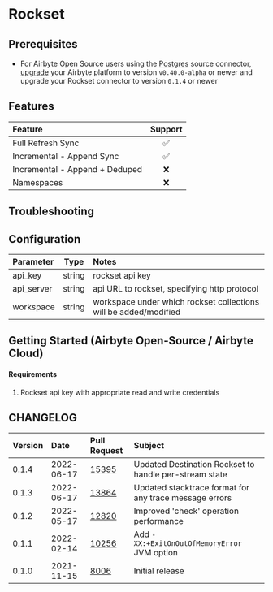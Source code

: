 # Rockset

## Prerequisites

- For Airbyte Open Source users using the [Postgres](https://docs.airbyte.com/integrations/sources/postgres) source connector, [upgrade](https://docs.airbyte.com/operator-guides/upgrading-airbyte/) your Airbyte platform to version `v0.40.0-alpha` or newer and upgrade your Rockset connector to version `0.1.4` or newer

## Features

| Feature                        | Support |
| :----------------------------- | :-----: |
| Full Refresh Sync              |   ✅    |
| Incremental - Append Sync      |   ✅    |
| Incremental - Append + Deduped |   ❌    |
| Namespaces                     |   ❌    |

## Troubleshooting

## Configuration

| Parameter  |  Type  | Notes                                                            |
| :--------- | :----: | :--------------------------------------------------------------- |
| api_key    | string | rockset api key                                                  |
| api_server | string | api URL to rockset, specifying http protocol                     |
| workspace  | string | workspace under which rockset collections will be added/modified |

## Getting Started \(Airbyte Open-Source / Airbyte Cloud\)

#### Requirements

1. Rockset api key with appropriate read and write credentials

## CHANGELOG

| Version | Date       | Pull Request                                             | Subject                                                |
| :------ | :--------- | :------------------------------------------------------- | :----------------------------------------------------- |
| 0.1.4   | 2022-06-17 | [15395](https://github.com/airbytehq/airbyte/pull/15395) | Updated Destination Rockset to handle per-stream state |
| 0.1.3   | 2022-06-17 | [13864](https://github.com/airbytehq/airbyte/pull/13864) | Updated stacktrace format for any trace message errors |
| 0.1.2   | 2022-05-17 | [12820](https://github.com/airbytehq/airbyte/pull/12820) | Improved 'check' operation performance                 |
| 0.1.1   | 2022-02-14 | [10256](https://github.com/airbytehq/airbyte/pull/10256) | Add `-XX:+ExitOnOutOfMemoryError` JVM option           |
| 0.1.0   | 2021-11-15 | [8006](https://github.com/airbytehq/airbyte/pull/8006)   | Initial release                                        |
